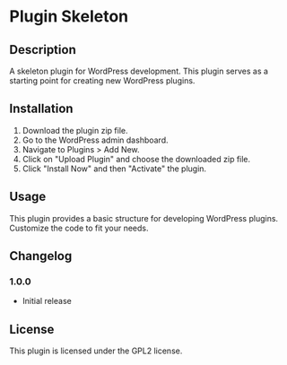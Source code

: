 # Plugin Skeleton

## Description
A skeleton plugin for WordPress development. This plugin serves as a starting point for creating new WordPress plugins.

## Installation
1. Download the plugin zip file.
2. Go to the WordPress admin dashboard.
3. Navigate to Plugins > Add New.
4. Click on "Upload Plugin" and choose the downloaded zip file.
5. Click "Install Now" and then "Activate" the plugin.

## Usage
This plugin provides a basic structure for developing WordPress plugins. Customize the code to fit your needs.

## Changelog
### 1.0.0
- Initial release

## License
This plugin is licensed under the GPL2 license.
